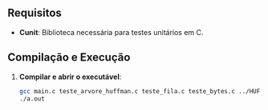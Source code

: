 ## Requisitos

- **Cunit**: Biblioteca necessária para testes unitários em C.

## Compilação e Execução

1. **Compilar e abrir o executável**:
   ```bash
   gcc main.c teste_arvore_huffman.c teste_fila.c teste_bytes.c ../HUFFMAN/fila.c ../HUFFMAN/arvoreHuffman.c ../HUFFMAN/bytes.c -lcunit
   ./a.out

